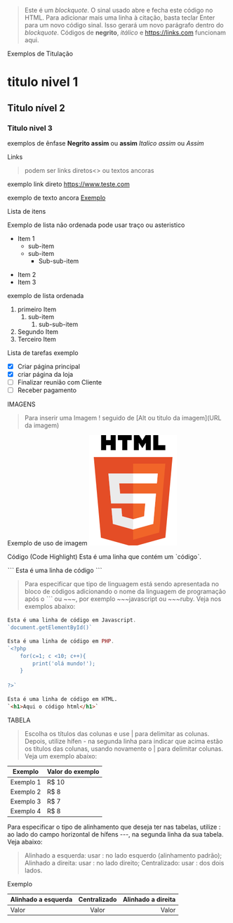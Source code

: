 >Este é um *blockquote*. O sinal usado abre e fecha este código no HTML. 
>Para adicionar mais uma linha à citação, basta teclar Enter para um novo
>código sinal. Isso gerará um novo parágrafo dentro do *blockquote*.
>Códigos de **negrito**, _itálico_ e <https://links.com> funcionam aqui.

Exemplos de Titulação
# titulo nivel 1
## Titulo nível 2
### Titulo nivel 3

exemplos de ênfase
**Negrito assim** ou __assim__
*Italico assim* ou _Assim_ 

Links 
>podem ser links diretos<> ou textos ancoras []()

exemplo link direto 
<https://www.teste.com>

exemplo de texto ancora
[Exemplo](https://www.teste.com)

Lista de itens

Exemplo de lista não ordenada pode usar traço ou asteristico
* Item 1
   * sub-item
   * sub-item
      * Sub-sub-item
- Item 2
- Item 3

exemplo de lista ordenada
1. primeiro Item
   1. sub-item
      1. sub-sub-item
2. Segundo Item
3. Terceiro Item

Lista de tarefas exemplo
- [x] Criar página principal
- [x] criar página da loja
- [ ] Finalizar reunião com Cliente
- [ ] Receber pagamento

IMAGENS
>Para inserir uma Imagem ! seguido de [Alt ou titulo da imagem](URL da imagem)

Exemplo de uso de imagem
![Logo Html](exercicios/ex003/logohtml-200.png)


Código (Code Highlight)
Esta é uma linha que contém um ˋcódigoˋ.

ˋˋˋ
Esta é uma linha de código
 ˋˋˋ

 >Para especificar que tipo de linguagem está sendo apresentada no bloco de códigos adicionando o nome da linguagem de programação após o ˋˋˋ ou ~~~, por exemplo ~~~javascript ou ~~~ruby. Veja nos exemplos abaixo:

~~~javascript
Esta é uma linha de código em Javascript.
`document.getElementById()`
~~~

~~~php
Esta é uma linha de código em PHP.
`<?php
    for(c=1; c <10; c++){
        print('olá mundo!');
    }

?>`
~~~

~~~html
Esta é uma linha de código em HTML.
`<h1>Aqui o código html</h1>`
~~~


TABELA
>Escolha os títulos das colunas e use | para delimitar as colunas. Depois, utilize hífen - na segunda linha para indicar que acima estão os títulos das colunas, usando novamente o | para delimitar colunas. Veja um exemplo abaixo:

Exemplo   | Valor do exemplo
--------- | ------
Exemplo 1 | R$ 10
Exemplo 2 | R$ 8
Exemplo 3 | R$ 7
Exemplo 4 | R$ 8

Para especificar o tipo de alinhamento que deseja ter nas tabelas, utilize : ao lado do campo horizontal de hífens ---, na segunda linha da sua tabela. Veja abaixo:

>Alinhado a esquerda: usar : no lado esquerdo (alinhamento padrão);
>Alinhado a direita: usar : no lado direito;
>Centralizado: usar : dos dois lados.

Exemplo

Alinhado a esquerda | Centralizado | Alinhado a direita
:--------- | :------: | -------:
Valor | Valor | Valor

